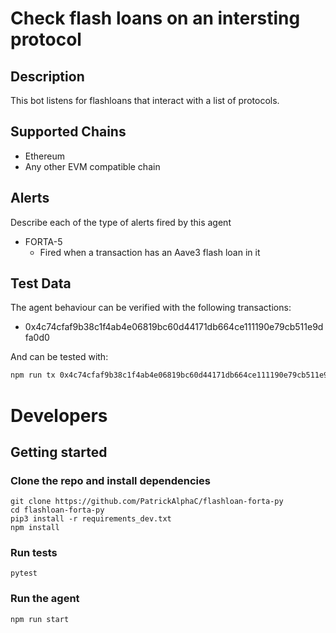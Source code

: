 # Check flash loans on an intersting protocol

## Description
This bot listens for flashloans that interact with a list of protocols. 

## Supported Chains

- Ethereum
- Any other EVM compatible chain

## Alerts

Describe each of the type of alerts fired by this agent

- FORTA-5
  - Fired when a transaction has an Aave3 flash loan in it

## Test Data

The agent behaviour can be verified with the following transactions:

- 0x4c74cfaf9b38c1f4ab4e06819bc60d44171db664ce111190e79cb511e9dfa0d0

And can be tested with: 

```bash
npm run tx 0x4c74cfaf9b38c1f4ab4e06819bc60d44171db664ce111190e79cb511e9dfa0d0
```

# Developers

## Getting started

### Clone the repo and install dependencies

```
git clone https://github.com/PatrickAlphaC/flashloan-forta-py
cd flashloan-forta-py
pip3 install -r requirements_dev.txt
npm install
```

### Run tests

```
pytest
```

### Run the agent

```
npm run start
```